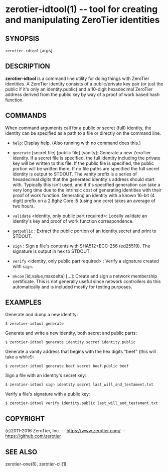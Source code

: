 zerotier-idtool(1) -- tool for creating and manipulating ZeroTier identities
============================================================================

## SYNOPSIS

`zerotier-idtool` <command> [args]

## DESCRIPTION

**zerotier-idtool** is a command line utility for doing things with ZeroTier identities. A ZeroTier identity consists of a public/private key pair (or just the public if it's only an identity.public) and a 10-digit hexadecimal ZeroTier address derived from the public key by way of a proof of work based hash function.

## COMMANDS

When command arguments call for a public or secret (full) identity, the identity can be specified as a path to a file or directly on the command line.

 * `help`:
   Display help. (Also running with no command does this.)

 * `generate` [secret file] [public file] [vanity]:
   Generate a new ZeroTier identity. If a secret file is specified, the full identity including the private key will be written to this file. If the public file is specified, the public portion will be written there. If no file paths are specified the full secret identity is output to STDOUT. The vanity prefix is a series of hexadecimal digits that the generated identity's address should start with. Typically this isn't used, and if it's specified generation can take a very long time due to the intrinsic cost of generating identities with their proof of work function. Generating an identity with a known 16-bit (4 digit) prefix on a 2.8ghz Core i5 (using one core) takes an average of two hours.

 * `validate` <identity, only public part required>:
   Locally validate an identity's key and proof of work function correspondence.

 * `getpublic` <full identity with secret>:
   Extract the public portion of an identity.secret and print to STDOUT.

 * `sign` <full identity with secret> <file to sign>:
   Sign a file's contents with SHA512+ECC-256 (ed25519). The signature is output in hex to STDOUT.

 * `verify` <identity, only public part required> <file to check> <signature in hex>:
   Verify a signature created with `sign`.

 * `mkcom` <full identity with secret> [id,value,maxdelta] [...]:
   Create and sign a network membership certificate. This is not generally useful since network controllers do this automatically and is included mostly for testing purposes.

## EXAMPLES

Generate and dump a new identity:

    $ zerotier-idtool generate

Generate and write a new identity, both secret and public parts:

    $ zerotier-idtool generate identity.secret identity.public

Generate a vanity address that begins with the hex digits "beef" (this will take a while!):

    $ zerotier-idtool generate beef.secret beef.public beef

Sign a file with an identity's secret key:

    $ zerotier-idtool sign identity.secret last_will_and_testament.txt

Verify a file's signature with a public key:

    $ zerotier-idtool verify identity.public last_will_and_testament.txt

## COPYRIGHT

(c)2011-2016 ZeroTier, Inc. -- https://www.zerotier.com/ -- https://github.com/zerotier

## SEE ALSO

zerotier-one(8), zerotier-cli(1)

